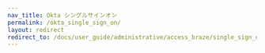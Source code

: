 ```yaml
---
nav_title: Okta シングルサインオン
permalink: /okta_single_sign_on/
layout: redirect
redirect_to: /docs/user_guide/administrative/access_braze/single_sign_on/okta/
---
```

